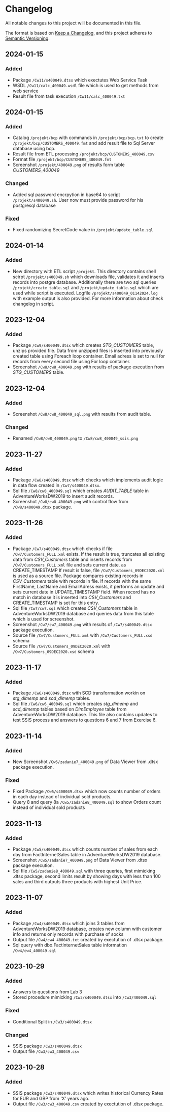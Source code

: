 # Changelog

All notable changes to this project will be documented in this file.

The format is based on [Keep a Changelog](https://keepachangelog.com/en/1.0.0/),
and this project adheres to [Semantic Versioning](https://semver.org/spec/v2.0.0.html).


## 2024-01-15


### Added
- Package `/Cw11/s400049.dtsx` which exectutes Web Service Task
- WSDL `/Cw11/calc_400049.wsdl` file which is used to get methods from web service 
- Result file from task execution `/Cw11/calc_400049.txt`

## 2024-01-15


### Added
- Catalog `/projekt/bcp`  with commands in `/projekt/bcp/bcp.txt` to create `/projekt/bcp/CUSTOMERS_400049.fmt` and add result file to Sql Server database using bcp.
- Result file from ETL processing `/projekt/bcp/CUSTOMERS_400049.csv`
- Format file `/projekt/bcp/CUSTOMERS_400049.fmt`
- Screenshot `/projekt/400049.png` of results form table *CUSTOMERS_400049* 

### Changed
- Added sql password encrpytion in base64 to script `/projekt/s400049.sh`. User now must provide password for his postgresql database

### Fixed
- Fixed randomizing SecretCode value in `/projekt/update_table.sql`

## 2024-01-14


### Added

- New directory with ETL script `/projekt`. This directory contains shell scirpt `/projekt/s400049.sh` which downloads file, validates it and inserts records into postgre database.
  Additionally there are two sql queries `/projekt/create_table.sql` and `/projekt/update_table.sql` which are used while script is executed. Logfile  `/projekt/s400049_01142024.log` with example output is also provided.
  For more information about check changelog in script.

## 2023-12-04


### Added

- Package `/Cw9/s400049.dtsx` which creates *STG_CUSTOMERS* table, unzips provided file. Data from unzipped files is inserted into previously created table using Foreach loop container.
  Email adress is set to null for records from every second file using For loop container.
- Screenshot `/Cw8/cw8_400049.png` with results of package execution from *STG_CUSTOMERS* table.

## 2023-12-04

### Added

- Screenshot `/Cw8/cw8_400049_sql.png` with results from audit table.

### Changed

- Renamed `/Cw8/cw8_400049.png` to `/Cw8/cw8_400049_ssis.png`


## 2023-11-27

### Added

- Package `/Cw8/s400049.dtsx` which checks which implements audit logic in data flow created in `/Cw7/s400049.dtsx`.
- Sql file `/Cw8/cw8_400049.sql` which creates *AUDIT_TABLE* table in AdventureWorksDW2019 to insert audit records.
- Screenshot `/Cw8/cw8_400049.png` with control flow from `/Cw8/s400049.dtsx` package.


## 2023-11-26

### Added

- Package `/Cw7/s400049.dtsx` which checks if file `/Cw7/Customers_FULL.xml` exists. If the result is true, truncates all existing data from *CSV_Customers* table and inserts records from `/Cw7/Customers_FULL.xml` file and sets current date.
  as CREATE_TIMESTAMP
  If result is false, file `/Cw7/Customers_09DEC2020.xml` is used as a source file. Package compares existing records in *CSV_Customers* table with records in file. If records with the same FirstName, LastName and EmailAdress exists, it performs 
  an update and sets current date in UPDATE_TIMESTAMP field. When record has no match in database it is inserted into *CSV_Customers* and CREATE_TIMESTAMP is set for this entry.
- Sql file `/Cw7/cw7.sql` which creates *CSV_Customers* table in AdventureWorksDW2019 database and queries data from this table which is used for screenshot.
- Screenshot `/Cw7/cw7_400049.png` with results of `/Cw7/s400049.dtsx` package execution.
- Source file `/Cw7/Customers_FULL.xml` with `/Cw7/Customers_FULL.xsd` schema
- Source file `/Cw7/Customers_09DEC2020.xml` with `/Cw7/Customers_09DEC2020.xsd` schema


## 2023-11-17

### Added

- Package `/Cw6/s400049.dtsx` with SCD transformation workin on *stg_dimemp* and *scd_dimemp* tables.
- Sql file `/Cw6/cw6_400049.sql` which creates *stg_dimemp* and *scd_dimemp* tables based on *DimEmployee* table from AdventureWorksDW2019 database.
  This file also contains updates to test SSIS process and answers to questions 6 and 7 from Exercise 6.

## 2023-11-14

### Added

- New Screenshot `/Cw5/zadanie7_400049.png` of Data Viewer from .dtsx package execution.

### Fixed

- Fixed Package `/Cw5/s400049.dtsx` which now counts number of orders in each day instead of individual sold products.
- Query 8 and query 8a `/Cw5/zadanie8_400049.sql` to show Orders count instead of individual sold products

## 2023-11-13

### Added

- Package `/Cw5/s400049.dtsx` which counts number of sales from each day from FactInternetSales table in AdventureWorksDW2019 database.
- Screenshot `/Cw5/zadanie7_400049.png` of Data Viewer from .dtsx package execution.
- Sql file `/Cw5/zadanie8_400049.sql` with three queries,
  first mimicking .dtsx package, second limits result by showing days with less than 100 sales
  and third outputs three products with highest Unit Price.


## 2023-11-07

### Added

- Package `/Cw4/s400049.dtsx` which joins 3 tables from AdventureWorksDW2019 database, 
  creates new column with customer info and returns only records with purchase of socks
- Output file `/Cw4/cw4_400049.txt` created by exectution of .dtsx package.
- Sql query with dbo.FactInternetSales table information `/Cw4/cw4_400049.sql`


## 2023-10-29

### Added

- Answers to questions from Lab 3
- Stored procedure mimicking `/Cw3/s400049.dtsx` into `/Cw3/400049.sql` 

### Fixed

 - Conditional Split in `/Cw3/s400049.dtsx`

### Changed

- SSIS package `/Cw3/s400049.dtsx`
- Output file `/Cw3/cw3_400049.csv`

## 2023-10-28

### Added

- SSIS package `/Cw3/s400049.dtsx` which writes historical Currency Rates for EUR and GBP from 'X' years ago. 
- Output file `/Cw3/cw3_400049.csv` created by exectution of .dtsx package.

